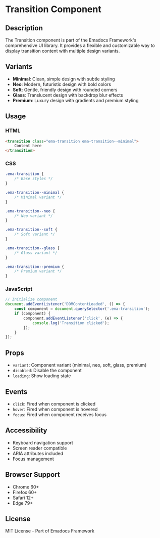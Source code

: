 # Transition Component

## Description
The Transition component is part of the Emadocs Framework's comprehensive UI library. It provides a flexible and customizable way to display transition content with multiple design variants.

## Variants
- **Minimal**: Clean, simple design with subtle styling
- **Neo**: Modern, futuristic design with bold colors
- **Soft**: Gentle, friendly design with rounded corners
- **Glass**: Translucent design with backdrop blur effects
- **Premium**: Luxury design with gradients and premium styling

## Usage

### HTML
```html
<transition class="ema-transition ema-transition--minimal">
    Content here
</transition>
```

### CSS
```css
.ema-transition {
    /* Base styles */
}

.ema-transition--minimal {
    /* Minimal variant */
}

.ema-transition--neo {
    /* Neo variant */
}

.ema-transition--soft {
    /* Soft variant */
}

.ema-transition--glass {
    /* Glass variant */
}

.ema-transition--premium {
    /* Premium variant */
}
```

### JavaScript
```javascript
// Initialize component
document.addEventListener('DOMContentLoaded', () => {
    const component = document.querySelector('.ema-transition');
    if (component) {
        component.addEventListener('click', (e) => {
            console.log('Transition clicked');
        });
    }
});
```

## Props
- `variant`: Component variant (minimal, neo, soft, glass, premium)
- `disabled`: Disable the component
- `loading`: Show loading state

## Events
- `click`: Fired when component is clicked
- `hover`: Fired when component is hovered
- `focus`: Fired when component receives focus

## Accessibility
- Keyboard navigation support
- Screen reader compatible
- ARIA attributes included
- Focus management

## Browser Support
- Chrome 60+
- Firefox 60+
- Safari 12+
- Edge 79+

## License
MIT License - Part of Emadocs Framework
